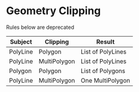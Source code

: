 # Geometry Clipping

Rules below are deprecated

Subject|Clipping|Result
-------|-------|-------
PolyLine|Polygon|List of PolyLines
PolyLine|MultiPolygon|List of PolyLines
Polygon|Polygon|List of Polygons
PolyLine|MultiPolygon|One MultiPolygon
